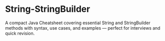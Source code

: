 # String-StringBuilder
A compact Java Cheatsheet covering essential String and StringBuilder methods with syntax, use cases, and examples — perfect for interviews and quick revision.
